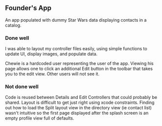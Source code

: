 ## Founder's App

An app populated with dummy Star Wars data displaying contacts in a catalog.

### Done well
I was able to layout my controller files easily, using simple functions to update UI, display images, and populate data.

Chewie is a hardcoded user representing the user of the app. Viewing his page allows one to click an additional Edit button in the toolbar that takes you to the edit view. Other users will not see it.

### Not done well
Code is reused between Details and Edit Controllers that could probably be shared. Layout is difficult to get just right using xcode constraints. Finding out how to load the Split layout view in the directory view (ie contact list) wasn't intuitive so the first page displayed after the splash screen is an empty profile view full of defaults. 

